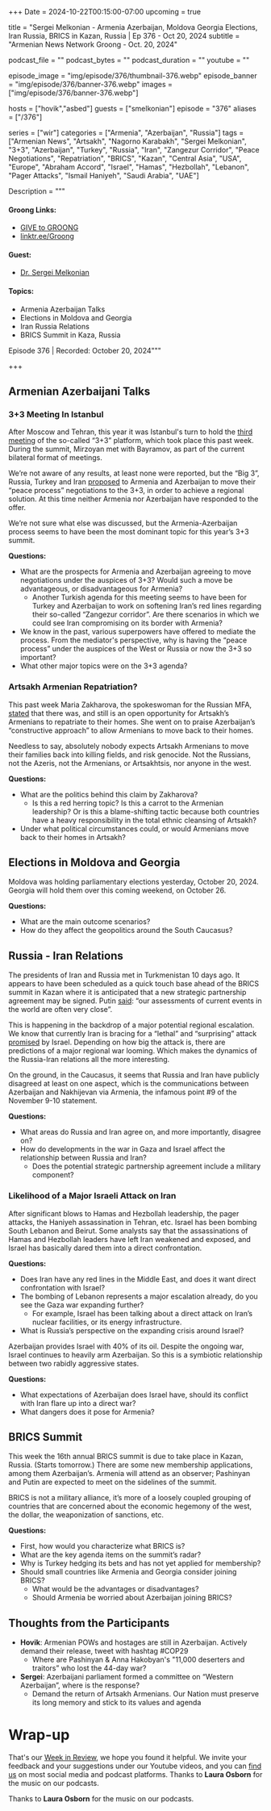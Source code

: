 +++
Date = 2024-10-22T00:15:00-07:00
upcoming = true

title = "Sergei Melkonian - Armenia Azerbaijan, Moldova Georgia Elections, Iran Russia, BRICS in Kazan, Russia | Ep 376 - Oct 20, 2024
subtitle = "Armenian News Network Groong - Oct. 20, 2024"

podcast_file = ""
podcast_bytes = ""
podcast_duration = ""
youtube = ""

episode_image = "img/episode/376/thumbnail-376.webp"
episode_banner = "img/episode/376/banner-376.webp"
images = ["img/episode/376/banner-376.webp"]

hosts = ["hovik","asbed"]
guests = ["smelkonian"]
episode = "376"
aliases = ["/376"]

series = ["wir"]
categories = ["Armenia", "Azerbaijan", "Russia"]
tags = ["Armenian News", "Artsakh", "Nagorno Karabakh", "Sergei Melkonian", "3+3", "Azerbaijan", "Turkey", "Russia", "Iran", "Zangezur Corridor", "Peace Negotiations", "Repatriation", "BRICS", "Kazan", "Central Asia", "USA", "Europe", "Abraham Accord", "Israel", "Hamas", "Hezbollah", "Lebanon", "Pager Attacks", "Ismail Haniyeh", "Saudi Arabia", "UAE"]

Description = """

#### Groong Links:
* [GIVE to GROONG](https://podcasts.groong.org/donate)
* [linktr.ee/Groong](https://linktr.ee/groong)

#### Guest:
* [Dr. Sergei Melkonian](/guest/smelkonian)

#### Topics:
* Armenia Azerbaijan Talks
* Elections in Moldova and Georgia
* Iran Russia Relations
* BRICS Summit in Kaza, Russia


Episode 376 | Recorded: October 20, 2024"""

+++

## Armenian Azerbaijani Talks

### 3+3 Meeting In Istanbul

After Moscow and Tehran, this year it was Istanbul's turn to hold the [third meeting](https://nournews.ir/en/news/194743/Iran-welcomes-progress-in-Armenia-Azerbaijan-peace-talks) of the so-called “3+3” platform, which took place this past week. During the summit, Mirzoyan met with Bayramov, as part of the current bilateral format of meetings. 

We’re not aware of any results, at least none were reported, but the “Big 3”, Russia, Turkey and Iran [proposed](https://armenpress.am/en/article/1202659) to Armenia and Azerbaijan to move their “peace process” negotiations to the 3+3, in order to achieve a regional solution. At this time neither Armenia nor Azerbaijan have responded to the offer.

We’re not sure what else was discussed, but the Armenia-Azerbaijan process seems to have been the most dominant topic for this year’s 3+3 summit. 

**Questions:**
* What are the prospects for Armenia and Azerbaijan agreeing to move negotiations under the auspices of 3+3? Would such a move be advantageous, or disadvantageous for Armenia?
    * Another Turkish agenda for this meeting seems to have been for Turkey and Azerbaijan to work on softening Iran’s red lines regarding their so-called “Zangezur corridor”. Are there scenarios in which we could see Iran compromising on its border with Armenia?
* We know in the past, various superpowers have offered to mediate the process. From the mediator's perspective, why is having the “peace process” under the auspices of the West or Russia or now the 3+3 so important?
* What other major topics were on the 3+3 agenda?


### Artsakh Armenian Repatriation?

This past week Maria Zakharova, the spokeswoman for the Russian MFA, [stated](https://www.azatutyun.am/a/33162751.html) that there was, and still is an open opportunity for Artsakh’s Armenians to repatriate to their homes. She went on to praise Azerbaijan’s “constructive approach” to allow Armenians to move back to their homes.

Needless to say, absolutely nobody expects Artsakh Armenians to move their families back into killing fields, and risk genocide. Not the Russians, not the Azeris, not the Armenians, or Artsakhtsis, nor anyone in the west.

**Questions:**
* What are the politics behind this claim by Zakharova?
    * Is this a red herring topic? Is this a carrot to the Armenian leadership? Or is this a blame-shifting tactic because both countries have a heavy responsibility in the total ethnic cleansing of Artsakh?
* Under what political circumstances could, or would Armenians move back to their homes in Artsakh?


## Elections in Moldova and Georgia

Moldova was holding parliamentary elections yesterday, October 20, 2024. Georgia will hold them over this coming weekend, on October 26.

**Questions:**
* What are the main outcome scenarios?
* How do they affect the geopolitics around the South Caucasus?


## Russia - Iran Relations

The presidents of Iran and Russia met in Turkmenistan 10 days ago. It appears to have been scheduled as a quick touch base ahead of the BRICS summit in Kazan where it is anticipated that a new strategic partnership agreement may be signed. Putin [said](https://www.reuters.com/world/europe/russias-putin-begins-visit-turkmenistan-says-kremlin-2024-10-11/): “our assessments of current events in the world are often very close”.

This is happening in the backdrop of a major potential regional escalation. We know that currently Iran is bracing for a “lethal” and “surprising” attack [promised](https://apnews.com/article/israel-palestinians-hamas-lezbollah-war-news-10-09-2024-31a2dff9a2bb49bc3b76f32b1ddee128) by Israel. Depending on how big the attack is, there are predictions of a major regional war looming. Which makes the dynamics of the Russia-Iran relations all the more interesting. 

On the ground, in the Caucasus, it seems that Russia and Iran have publicly disagreed at least on one aspect, which is the communications between Azerbaijan and Nakhijevan via Armenia, the infamous point #9 of the November 9-10 statement.

**Questions:**
* What areas do Russia and Iran agree on, and more importantly, disagree on?
* How do developments in the war in Gaza and Israel affect the relationship between Russia and Iran?
    * Does the potential strategic partnership agreement include a military component?


### Likelihood of a Major Israeli Attack on Iran

After significant blows to Hamas and Hezbollah leadership, the pager attacks, the Haniyeh assassination in Tehran, etc. Israel has been bombing South Lebanon and Beirut. Some analysts say that the assassinations of Hamas and Hezbollah leaders have left Iran weakened and exposed, and Israel has basically dared them into a direct confrontation.

**Questions:**
* Does Iran have any red lines in the Middle East, and does it want direct confrontation with Israel?
* The bombing of Lebanon represents a major escalation already, do you see the Gaza war expanding further?
    * For example, Israel has been talking about a direct attack on Iran’s nuclear facilities, or its energy infrastructure.
* What is Russia’s perspective on the expanding crisis around Israel?

Azerbaijan provides Israel with 40% of its oil. Despite the ongoing war, Israel continues to heavily arm Azerbaijan. So this is a symbiotic relationship between two rabidly aggressive states.

**Questions:**
* What expectations of Azerbaijan does Israel have, should its conflict with Iran flare up into a direct war?
* What dangers does it pose for Armenia?


## BRICS Summit

This week the 16th annual BRICS summit is due to take place in Kazan, Russia. (Starts tomorrow.) There are some new membership applications, among them Azerbaijan’s. Armenia will attend as an observer; Pashinyan and Putin are expected to meet on the sidelines of the summit.

BRICS is not a military alliance, it’s more of a loosely coupled grouping of countries that are concerned about the economic hegemony of the west, the dollar, the weaponization of sanctions, etc.

**Questions:**
* First, how would you characterize what BRICS is?
* What are the key agenda items on the summit’s radar?
* Why is Turkey hedging its bets and has not yet applied for membership?
* Should small countries like Armenia and Georgia consider joining BRICS?
    * What would be the advantages or disadvantages?
    * Should Armenia be worried about Azerbaijan joining BRICS?


## Thoughts from the Participants
* **Hovik**: Armenian POWs and hostages are still in Azerbaijan. Actively demand their release, tweet with hashtag #COP29
    * Where are Pashinyan & Anna Hakobyan's "11,000 deserters and traitors” who lost the 44-day war?
* **Sergei**: Azerbaijani parliament formed a committee on “Western Azerbaijan”, where is the response?
    * Demand the return of Artsakh Armenians. Our Nation must preserve its long memory and stick to its values and agenda


# Wrap-up

That's our [Week in Review](https://podcasts.groong.org/), we hope you found it helpful. We invite your feedback and your suggestions under our Youtube videos, and you can [find us](https://linktr.ee/groong) on most social media and podcast platforms. Thanks to __Laura Osborn__ for the music on our podcasts.

Thanks to **Laura Osborn** for the music on our podcasts.
